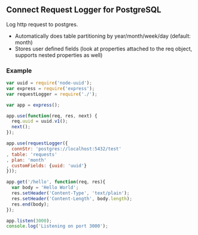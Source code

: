 ## Connect Request Logger for PostgreSQL

Log http request to postgres.
- Automatically does table partitioning by year/month/week/day (default: month)
- Stores user defined fields (look at properties attached to the req object, supports nested properties as well)


### Example
```javascript
var uuid = require('node-uuid');
var express = require('express');
var requestLogger = require('./');

var app = express();

app.use(function(req, res, next) {
  req.uuid = uuid.v1();
  next();
});

app.use(requestLogger({
  connStr: 'postgres://localhost:5432/test'
, table: 'requests'
, plan: 'month'
, customFields: {uuid: 'uuid'}
}));

app.get('/hello', function(req, res){
  var body = 'Hello World';
  res.setHeader('Content-Type', 'text/plain');
  res.setHeader('Content-Length', body.length);
  res.end(body);
});

app.listen(3000);
console.log('Listening on port 3000');
```
